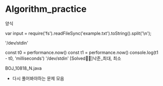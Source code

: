 # Algorithm_practice

양식

var input = require('fs').readFileSync('example.txt').toString().split('\n');

'/dev/stdin'

const t0 = performance.now()
const t1 = performance.now()
console.log(t1 - t0, 'milliseconds')
'/dev/stdin'
[Solved✌🏻]낙준\_최대, 최소

BOJ_10818_N.java

- 다시 풀어봐야하는 문제 모음


